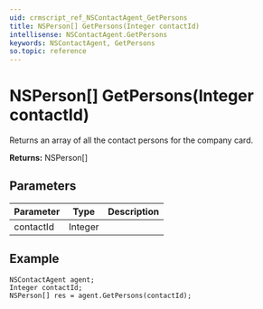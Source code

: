 ```yaml
---
uid: crmscript_ref_NSContactAgent_GetPersons
title: NSPerson[] GetPersons(Integer contactId)
intellisense: NSContactAgent.GetPersons
keywords: NSContactAgent, GetPersons
so.topic: reference
---
```


# NSPerson[] GetPersons(Integer contactId)

Returns an array of all the contact persons for the company card.

**Returns:** NSPerson[]

## Parameters

| Parameter | Type | Description |
|---|---|---|
| contactId | Integer | |

## Example

```crmscript
NSContactAgent agent;
Integer contactId;
NSPerson[] res = agent.GetPersons(contactId);
```

